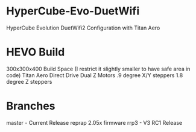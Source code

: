 # HyperCube-Evo-DuetWifi
HyperCube Evolution DuetWifi2 Configuration with Titan Aero

# HEVO Build

300x300x400 Build Space (I restrict it slightly smaller to have safe area in code)
Titan Aero Direct Drive
Dual Z Motors
.9 degree X/Y steppers
1.8 degree Z steppers

# Branches

master - Current Release reprap 2.05x firmware
rrp3 - V3 RC1 Release
